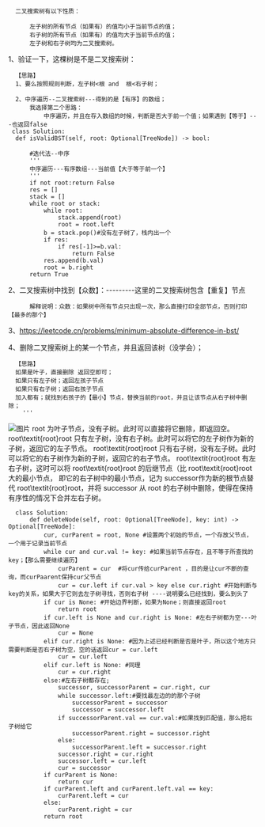       二叉搜索树有以下性质：

          左子树的所有节点（如果有）的值均小于当前节点的值；
          右子树的所有节点（如果有）的值均大于当前节点的值；
          左子树和右子树均为二叉搜索树。


1、验证一下，这棵树是不是二叉搜索树：
      
      【思路】
      1、要么按照规则判断，左子树<根 and  根<右子树；
      
      2、中序遍历--二叉搜索树---得到的是【有序】的数组；
          我选择第二个思路：
              中序遍历，并且在存入数组的时候，判断是否大于前一个值；如果遇到【等于】---也返回false
     class Solution:
      def isValidBST(self, root: Optional[TreeNode]) -> bool:

          #迭代法--中序
          '''
          中序遍历---有序数组---当前值【大于等于前一个】
          '''
          if not root:return False
          res = []
          stack = []
          while root or stack:
              while root:
                  stack.append(root)
                  root = root.left
              b = stack.pop()#没有左子树了，栈内出一个
              if res:
                  if res[-1]>=b.val:
                      return False
              res.append(b.val)           
              root = b.right
          return True
 


2、二叉搜索树中找到【众数】：---------这里的二叉搜索树包含【重复】节点

          解释说明：众数：如果树中所有节点只出现一次，那么直接打印全部节点，否则打印【最多的那个】
          
          
          
          
3、https://leetcode.cn/problems/minimum-absolute-difference-in-bst/     



4、删除二叉搜索树上的某一个节点，并且返回该树（没学会）；
      
      【思路】
      如果是叶子，直接删除 返回空即可；
      如果只有左子树；返回左孩子节点
      如果只有右子树；返回右孩子节点
      加入都有；就找到右孩子的【最小】节点，替换当前的root，并且让该节点从右子树中删除；
        '''
![图片](https://user-images.githubusercontent.com/38878365/189008836-790313c7-820e-4320-80ae-4fc2d82905a2.png)
      root 为叶子节点，没有子树。此时可以直接将它删除，即返回空。
      root\textit{root}root 只有左子树，没有右子树。此时可以将它的左子树作为新的子树，返回它的左子节点。
      root\textit{root}root 只有右子树，没有左子树。此时可以将它的右子树作为新的子树，返回它的右子节点。
      root\textit{root}root 有左右子树，这时可以将 root\textit{root}root 的后继节点（比 root\textit{root}root 大的最小节点，
      即它的右子树中的最小节点，记为 successor作为新的根节点替代 root\textit{root}root，并将 successor 从 root 的右子树中删除，使得在保持有序性的情况下合并左右子树。
      
      class Solution:
          def deleteNode(self, root: Optional[TreeNode], key: int) -> Optional[TreeNode]:
              cur, curParent = root, None #设置两个初始的节点，一个存放父节点，一个用于记录当前节点
              while cur and cur.val != key: #如果当前节点存在，且不等于所查找的key；【那么需要继续遍历】
                  curParent = cur  #将cur传给curParent ，目的是让cur不断的查询，而curPaarent保持cur父节点
                  cur = cur.left if cur.val > key else cur.right #开始判断与key的关系，如果大于它则去左子树寻找，否则右子树 ----说明要么已经找到，要么到头了
              if cur is None: #开始边界判断，如果为None；则直接返回root
                  return root
              if cur.left is None and cur.right is None: #左右子树都为空---叶子节点，因此返回None
                  cur = None
              elif cur.right is None: #因为上述已经判断是否是叶子，所以这个地方只需要判断是否右子树为空，空的话返回cur = cur.left
                  cur = cur.left
              elif cur.left is None: #同理
                  cur = cur.right
              else:#左右子树都存在;
                  successor, successorParent = cur.right, cur
                  while successor.left:#要找最左边的的那个子树
                      successorParent = successor
                      successor = successor.left
                  if successorParent.val == cur.val:#如果找到匹配值，那么把右子树给它
                      successorParent.right = successor.right
                  else:
                      successorParent.left = successor.right
                  successor.right = cur.right
                  successor.left = cur.left
                  cur = successor
              if curParent is None:
                  return cur
              if curParent.left and curParent.left.val == key:
                  curParent.left = cur
              else:
                  curParent.right = cur
              return root




            
            
            
